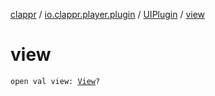 [clappr](../../index.md) / [io.clappr.player.plugin](../index.md) / [UIPlugin](index.md) / [view](.)

# view

`open val view: `[`View`](https://developer.android.com/reference/android/view/View.html)`?`
